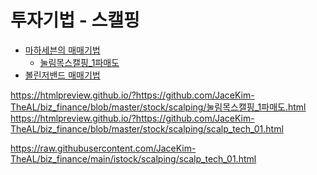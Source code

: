 # 투자기법 - 스캘핑

- [마하세븐의 매매기법](./마하세븐매매.md)
  - [눌림목스캘핑_1파매도](눌림목스캘핑_1파매도.html)
- [볼린저밴드 매매기법](./볼린저매매법.md)


https://htmlpreview.github.io/?https://github.com/JaceKim-TheAL/biz_finance/blob/master/stock/scalping/눌림목스캘핑_1파매도.html
https://htmlpreview.github.io/?https://github.com/JaceKim-TheAL/biz_finance/blob/master/stock/scalping/scalp_tech_01.html

https://raw.githubusercontent.com/JaceKim-TheAL/biz_finance/main/istock/scalping/scalp_tech_01.html

<!-- 


https://htmlpreview.github.io/?https://github.com/bigpycraft/sba19-seoulit/blob/master/notebook/html/BPC_D412_Excel_Data_Handle.html

https://htmlpreview.github.io/?https://github.com/JaceKim-TheAL/biz_finance/blob/master/stock/scalping/scalp_tech_01.html
 -->
